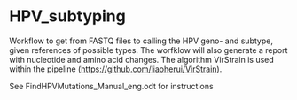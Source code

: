 # HPV_subtyping
Workflow to get from FASTQ files to calling the HPV geno- and subtype, given references of possible types. The worfklow will also generate a report with nucleotide and amino acid changes. The algorithm VirStrain is used within the pipeline (https://github.com/liaoherui/VirStrain).

See FindHPVMutations_Manual_eng.odt for instructions
